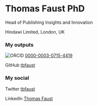 # Thomas Faust PhD
Head of Publishing Insights and Innovation

Hindawi Limited, London, UK

### My outputs
![ORCID](https://orcid.org/sites/default/files/images/orcid_16x16.png) [0000-0003-0715-4419](https://orcid.org/0000-0003-0715-4419)

GitHub [tbfaust](https://github.com/tbfaust)

### My social
Twitter [tbfaust](https://twitter.com/tbfaust)

LinkedIn [Thomas Faust](https://www.linkedin.com/in/thomasbfaust/)
